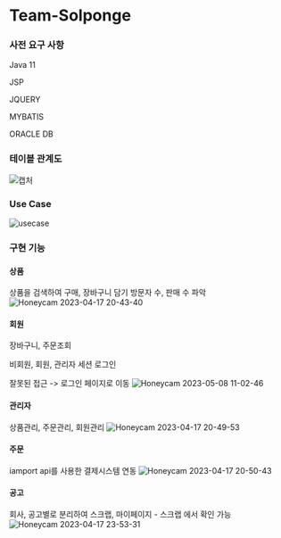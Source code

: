 # Team-Solponge

### 사전 요구 사항

Java 11

JSP

JQUERY

MYBATIS

ORACLE DB

### 테이블 관계도
![캡처](https://user-images.githubusercontent.com/91367204/236714087-4d1406eb-f2c0-4d46-99f3-3a73da9cc3e9.PNG)

### Use Case
![usecase](https://user-images.githubusercontent.com/91367204/236714190-d4fd05a0-274c-4127-a01c-ac42567a4611.PNG)


### 구현 기능

#### 상품
상품을 검색하여 구매, 장바구니 담기
방문자 수, 판매 수 파악
![Honeycam 2023-04-17 20-43-40](https://user-images.githubusercontent.com/91367204/232476736-36e55129-f3ad-4416-9139-7b56a9b06c87.gif)

#### 회원
장바구니, 주문조회

비회원, 회원, 관리자 세션 로그인

잘못된 접근 -> 로그인 페이지로 이동
![Honeycam 2023-05-08 11-02-46](https://user-images.githubusercontent.com/91367204/236717797-7f36c376-de05-4ae9-9153-c980ff504179.gif)

#### 관리자
상품관리, 주문관리, 회원관리
![Honeycam 2023-04-17 20-49-53](https://user-images.githubusercontent.com/91367204/232476786-d8655305-517c-404f-b1ae-3a30d5de3775.gif)
#### 주문
iamport api를 사용한 결제시스템 연동
![Honeycam 2023-04-17 20-50-43](https://user-images.githubusercontent.com/91367204/232476835-17ad8d16-a8a3-4544-bffb-b1fd4b4bc333.gif)
#### 공고
회사, 공고별로 분리하여 스크랩, 마이페이지 - 스크랩 에서 확인 가능
![Honeycam 2023-04-17 23-53-31](https://user-images.githubusercontent.com/91367204/232524404-2068c97f-0f5a-4f06-95a5-79cc1a11e9fc.gif)


